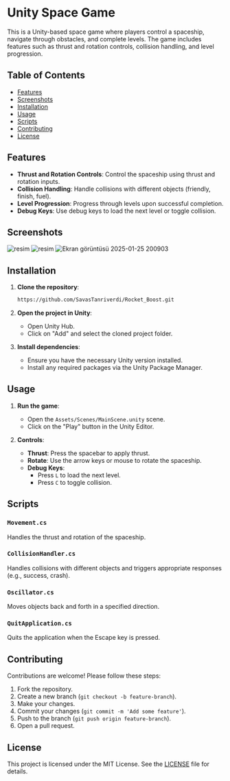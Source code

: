 # Unity Space Game

This is a Unity-based space game where players control a spaceship, navigate through obstacles, and complete levels. The game includes features such as thrust and rotation controls, collision handling, and level progression.

## Table of Contents

- [Features](#features)
- [Screenshots](#screenshots)
- [Installation](#installation)
- [Usage](#usage)
- [Scripts](#scripts)
- [Contributing](#contributing)
- [License](#license)

## Features

- **Thrust and Rotation Controls**: Control the spaceship using thrust and rotation inputs.
- **Collision Handling**: Handle collisions with different objects (friendly, finish, fuel).
- **Level Progression**: Progress through levels upon successful completion.
- **Debug Keys**: Use debug keys to load the next level or toggle collision.

## Screenshots

![resim](https://github.com/user-attachments/assets/0d53f935-e5a9-49ca-afb7-a39cad573c1e)
![resim](https://github.com/user-attachments/assets/dd51ad42-fd32-428e-8624-d7bbdfc00758)
![Ekran görüntüsü 2025-01-25 200903](https://github.com/user-attachments/assets/9387725d-a0f3-4e91-8cca-ff2c8ef36a85)

## Installation

1. **Clone the repository**:
    ```sh
    https://github.com/SavasTanriverdi/Rocket_Boost.git
    ```

2. **Open the project in Unity**:
    - Open Unity Hub.
    - Click on "Add" and select the cloned project folder.

3. **Install dependencies**:
    - Ensure you have the necessary Unity version installed.
    - Install any required packages via the Unity Package Manager.

## Usage

1. **Run the game**:
    - Open the `Assets/Scenes/MainScene.unity` scene.
    - Click on the "Play" button in the Unity Editor.

2. **Controls**:
    - **Thrust**: Press the spacebar to apply thrust.
    - **Rotate**: Use the arrow keys or mouse to rotate the spaceship.
    - **Debug Keys**:
        - Press `L` to load the next level.
        - Press `C` to toggle collision.

## Scripts

### `Movement.cs`

Handles the thrust and rotation of the spaceship.

### `CollisionHandler.cs`

Handles collisions with different objects and triggers appropriate responses (e.g., success, crash).

### `Oscillator.cs`

Moves objects back and forth in a specified direction.

### `QuitApplication.cs`

Quits the application when the Escape key is pressed.

## Contributing

Contributions are welcome! Please follow these steps:

1. Fork the repository.
2. Create a new branch (`git checkout -b feature-branch`).
3. Make your changes.
4. Commit your changes (`git commit -m 'Add some feature'`).
5. Push to the branch (`git push origin feature-branch`).
6. Open a pull request.

## License

This project is licensed under the MIT License. See the [LICENSE](LICENSE) file for details.
